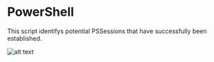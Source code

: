 # PowerShell
This script identifys potential PSSessions that have successfully been established.

![alt text](https://github.com/PlayStation1/PowerShell/blob/master/Logon%20Type%20%20%20%20%20%20%20%20%20%20%203.png)
